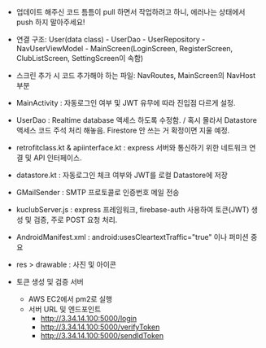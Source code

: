 - 업데이트 해주신 코드 틈틈이 pull 하면서 작업하려고 하니, 에러나는 상태에서 push 하지 말아주세요! 

- 연결 구조: User(data class) - UserDao - UserRepository - NavUserViewModel - MainScreen(LoginScreen, RegisterScreen, ClubListScreen, SettingScreen이 속함)
- 스크린 추가 시 코드 추가해야 하는 파일: NavRoutes, MainScreen의 NavHost 부분
  
- MainActivity : 자동로그인 여부 및 JWT 유무에 따라 진입점 다르게 설정.
- UserDao : Realtime database 액세스 하도록 수정함. / 혹시 몰라서 Datastore 액세스 코드 주석 처리 해놓음. Firestore 안 쓰는 거 확정이면 지울 예정.
- retrofitclass.kt & apiinterface.kt : express 서버와 통신하기 위한 네트워크 연결 및 API 인터페이스.
- datastore.kt : 자동로그인 체크 여부와 JWT를 로컬 Datastore에 저장 
- GMailSender : SMTP 프로토콜로 인증번호 메일 전송
- kuclubServer.js : express 프레임워크, firebase-auth 사용하여 토큰(JWT) 생성 및 검증, 주로 POST 요청 처리.
- AndroidManifest.xml : android:usesCleartextTraffic="true" 이나 퍼미션 중요
- res > drawable : 사진 및 아이콘

- 토큰 생성 및 검증 서버
  - AWS EC2에서 pm2로 실행
  - 서버 URL 및 엔드포인트
    - http://3.34.14.100:5000/login
    - http://3.34.14.100:5000/verifyToken
    - http://3.34.14.100:5000/sendIdToken

